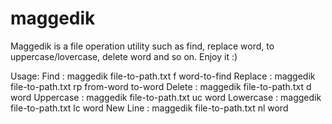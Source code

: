 # maggedik
Maggedik is a file operation utility such as find, replace word, to uppercase/lovercase, delete word and so on. Enjoy it :)

Usage:
Find : maggedik file-to-path.txt f word-to-find
Replace : maggedik file-to-path.txt rp from-word to-word
Delete : maggedik file-to-path.txt d word
Uppercase : maggedik file-to-path.txt uc word
Lowercase : maggedik file-to-path.txt lc word
New Line : maggedik file-to-path.txt nl word

